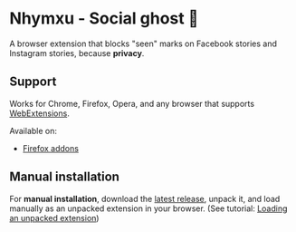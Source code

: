 # Nhymxu - Social ghost 👀

A browser extension that blocks "seen" marks on Facebook stories and Instagram stories, because **privacy**.

## Support

Works for Chrome, Firefox, Opera, and any browser that supports [WebExtensions](https://developer.mozilla.org/en-US/Add-ons/WebExtensions).

Available on:

- [Firefox addons](https://addons.mozilla.org/en-US/firefox/addon/nhymxu-social-ghost/)

## Manual installation

For **manual installation**, download the [latest release](https://github.com/nhymxu/social-ghost-ext/releases), unpack it, and load manually as an unpacked extension in your browser. (See tutorial: [Loading an unpacked extension](https://dev.opera.com/extensions/testing/#loading-an-unpacked-extension))
